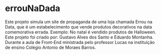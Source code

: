 # errouNaDada
Este projeto simula um site de propaganda de uma loja chamada Errou na Data, que é um estabelecimento que vende produtos decorativos na data comemorativa errada. Exemplo: No natal é vendido produtos de Halloween.
Este projeto foi criado por: Gustavo Alves dos Santo e Eduardo Montanha.
Durante a aula de Front-End ministrada pelo professor Lucas na instituição de ensino Colégio Antonio de Moraes Barros.
